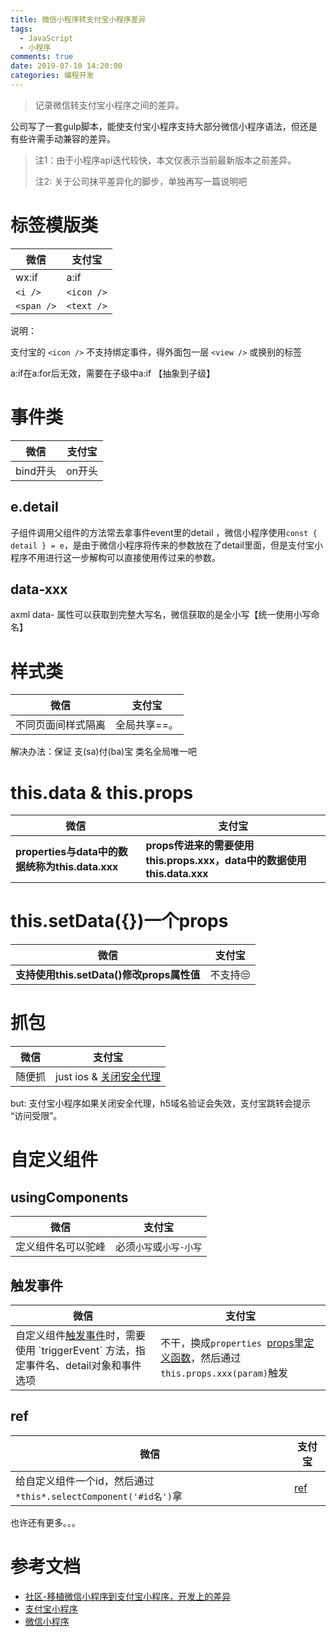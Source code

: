 ```yaml
---
title: 微信小程序转支付宝小程序差异
tags:
  - JavaScript
  - 小程序
comments: true
date: 2019-07-10 14:20:00
categories: 编程开发
---
```


> 记录微信转支付宝小程序之间的差异。

公司写了一套gulp脚本，能使支付宝小程序支持大部分微信小程序语法，但还是有些许需手动兼容的差异。

> 注1：由于小程序api迭代较快，本文仅表示当前最新版本之前差异。
>
> 注2: 关于公司抹平差异化的脚步，单独再写一篇说明吧

<!--more-->



# 标签模版类

| 微信       | 支付宝     |
| ---------- | ---------- |
| wx:if      | a:if       |
| `<i />`    | `<icon />` |
| `<span />` | `<text />` |

说明：

 支付宝的 `<icon />` 不支持绑定事件，得外面包一层 `<view />` 或换别的标签

 a:if在a:for后无效，需要在子级中a:if 【抽象到子级】

# 事件类

| 微信     | 支付宝 |
| -------- | ------ |
| bind开头 | on开头 |

## e.detail

子组件调用父组件的方法常去拿事件event里的detail ，微信小程序使用`const { detail } = e`，是由于微信小程序将传来的参数放在了detail里面，但是支付宝小程序不用进行这一步解构可以直接使用传过来的参数。

## data-xxx

 axml data- 属性可以获取到完整大写名，微信获取的是全小写【统一使用小写命名】



# 样式类

| 微信               | 支付宝       |
| ------------------ | ------------ |
| 不同页面间样式隔离 | 全局共享==。 |

解决办法：保证 支(sa)付(ba)宝 类名全局唯一吧



# this.data & this.props

| 微信                                            | 支付宝                                                       |
| ----------------------------------------------- | ------------------------------------------------------------ |
| **properties与data中的数据统称为this.data.xxx** | **props传进来的需要使用this.props.xxx，data中的数据使用this.data.xxx** |



# this.setData({})一个props

| 微信                                      | 支付宝  |
| ----------------------------------------- | ------- |
| **支持使用this.setData()修改props属性值** | 不支持😒 |



# 抓包

| 微信   | 支付宝                                                       |
| ------ | ------------------------------------------------------------ |
| 随便抓 | just ios & [关闭安全代理](https://ds.alipay.com/fd-ipddfamm/index.html) |

but: 支付宝小程序如果关闭安全代理，h5域名验证会失效，支付宝跳转会提示 “访问受限”。

# 自定义组件

## usingComponents

| 微信               | 支付宝                  |
| ------------------ | ----------------------- |
| 定义组件名可以驼峰 | 必须`小写`或`小写-小写` |



## 触发事件

| 微信                                                         | 支付宝                                                       |
| ------------------------------------------------------------ | ------------------------------------------------------------ |
| 自定义组件[触发事件]([https://developers.weixin.qq.com/miniprogram/dev/framework/custom-component/events.html#%E8%A7%A6%E5%8F%91%E4%BA%8B%E4%BB%B6](https://developers.weixin.qq.com/miniprogram/dev/framework/custom-component/events.html#触发事件))时，需要使用 `triggerEvent` 方法，指定事件名、detail对象和事件选项 | 不干，换成`properties `[props](https://docs.alipay.com/mini/framework/component_object)里[定义函数](https://docs.alipay.com/mini/framework/use-custom-component)，然后通过`this.props.xxx(param)`触发 |

## ref

| 微信                                                         | 支付宝                                                      |
| ------------------------------------------------------------ | ----------------------------------------------------------- |
| 给自定义组件一个id，然后通过`*this*.selectComponent('#id名')`拿 | [ref](https://docs.alipay.com/mini/framework/component-ref) |



也许还有更多。。。



# 参考文档

- [社区-移植微信小程序到支付宝小程序，开发上的差异](https://openclub.alipay.com/club/history/read/9209)
- [支付宝小程序](https://mini.open.alipay.com)
- [微信小程序](https://developers.weixin.qq.com/miniprogram/dev/framework/)